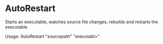 # AutoRestart
Starts an executable, watches source file changes, rebuilds and restarts the executable.

Usage: AutoRestart "sourcepath" "executabl>"
